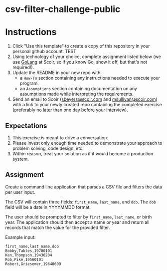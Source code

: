 # csv-filter-challenge-public
# Instructions
1. Click "Use this template" to create a copy of this repository in your personal github account. TEST 
1. Using technology of your choice, complete assignment listed below (we use [GoLang](https://go.dev/) at Scoir, so if you know Go, show it off, but that's not required!).
1. Update the README in your new repo with:
    * a `How-To` section containing any instructions needed to execute your program.
    * an `Assumptions` section containing documentation on any assumptions made while interpreting the requirements.
1. Send an email to Scoir (sbeyers@scoir.com and msullivan@scoir.com) with a link to your newly created repo containing the completed exercise (preferably no later than one day before your interview).

## Expectations
1. This exercise is meant to drive a conversation. 
1. Please invest only enough time needed to demonstrate your approach to problem solving, code design, etc.
1. Within reason, treat your solution as if it would become a production system.

## Assignment
Create a command line application that parses a CSV file and filters the data per user input.

The CSV will contain three fields: `first_name`, `last_name`, and `dob`. The `dob` field will be a date in YYYYMMDD format.

The user should be prompted to filter by `first_name`, `last_name`, or birth year. The application should then accept a name or year and return all records that match the value for the provided filter. 

Example input:
```
first_name,last_name,dob
Bobby,Tables,19700101
Ken,Thompson,19430204
Rob,Pike,19560101
Robert,Griesemer,19640609
```
